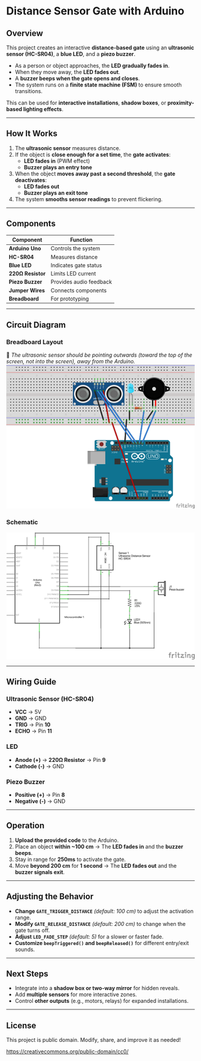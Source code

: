 # Distance Sensor Gate with Arduino

## Overview
This project creates an interactive **distance-based gate** using an **ultrasonic sensor (HC-SR04)**, a **blue LED**, and a **piezo buzzer**. 

- As a person or object approaches, the **LED gradually fades in**.
- When they move away, the **LED fades out**.
- A **buzzer beeps when the gate opens and closes**.
- The system runs on a **finite state machine (FSM)** to ensure smooth transitions.

This can be used for **interactive installations**, **shadow boxes**, or **proximity-based lighting effects**.

---

## How It Works
1. The **ultrasonic sensor** measures distance.
2. If the object is **close enough for a set time**, the **gate activates**:
   - **LED fades in** (PWM effect)
   - **Buzzer plays an entry tone**
3. When the object **moves away past a second threshold**, the **gate deactivates**:
   - **LED fades out**
   - **Buzzer plays an exit tone**
4. The system **smooths sensor readings** to prevent flickering.

---

## Components
| Component          | Function |
|-------------------|----------|
| **Arduino Uno**   | Controls the system |
| **HC-SR04**       | Measures distance |
| **Blue LED**      | Indicates gate status |
| **220Ω Resistor** | Limits LED current |
| **Piezo Buzzer**  | Provides audio feedback |
| **Jumper Wires**  | Connects components |
| **Breadboard**    | For prototyping |

---

## Circuit Diagram
### **Breadboard Layout**  
📌 *The ultrasonic sensor should be pointing outwards (toward the top of the screen, not into the screen), away from the Arduino.*  
![Breadboard Layout](DistanceSensorGate_bb.png)

### **Schematic**
![Schematic](DistanceSensorGate_schem.png)

---

## Wiring Guide
### **Ultrasonic Sensor (HC-SR04)**
- **VCC** → 5V  
- **GND** → GND  
- **TRIG** → Pin **10**  
- **ECHO** → Pin **11**  

### **LED**
- **Anode (+)** → **220Ω Resistor** → Pin **9**  
- **Cathode (-)** → GND  

### **Piezo Buzzer**
- **Positive (+)** → Pin **8**  
- **Negative (-)** → GND  

---

## Operation
1. **Upload the provided code** to the Arduino.
2. Place an object **within ~100 cm** → The **LED fades in** and the **buzzer beeps**.
3. Stay in range for **250ms** to activate the gate.
4. Move **beyond 200 cm** for **1 second** → The **LED fades out** and the **buzzer signals exit**.

---

## Adjusting the Behavior
- **Change `GATE_TRIGGER_DISTANCE`** *(default: 100 cm)* to adjust the activation range.
- **Modify `GATE_RELEASE_DISTANCE`** *(default: 200 cm)* to change when the gate turns off.
- **Adjust `LED_FADE_STEP`** *(default: 5)* for a slower or faster fade.
- **Customize `beepTriggered()` and `beepReleased()`** for different entry/exit sounds.

---

## Next Steps
- Integrate into a **shadow box or two-way mirror** for hidden reveals.
- Add **multiple sensors** for more interactive zones.
- Control **other outputs** (e.g., motors, relays) for expanded installations.

---

## License
This project is public domain. Modify, share, and improve it as needed!

https://creativecommons.org/public-domain/cc0/
